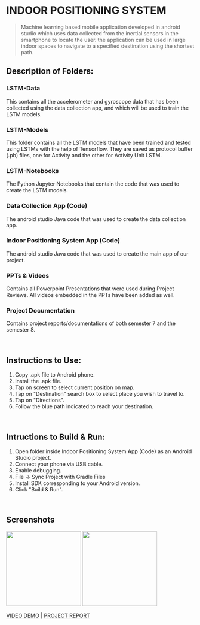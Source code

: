 # INDOOR POSITIONING SYSTEM
>Machine learning based mobile application developed in android studio which uses data collected from the inertial sensors in the smartphone to locate the user. the application can be used in large indoor spaces to navigate to a specified destination using the shortest path.


## Description of Folders:
### LSTM-Data
This contains all the accelerometer and gyroscope data that has been collected using the data collection app, and which will be used to train the LSTM models.


### LSTM-Models
This folder contains all the LSTM models that have been trained and tested using LSTMs with the help of Tensorflow.
They are saved as protocol buffer (.pb) files, one for Activity and the other for Activity Unit LSTM.

### LSTM-Notebooks
The Python Jupyter Notebooks that contain the code that was used to create the LSTM models.

### Data Collection App (Code)
The android studio Java code that was used to create the data collection app.

### Indoor Positioning System App (Code)
The android studio Java code that was used to create the main app of our project.

### PPTs & Videos
Contains all Powerpoint Presentations  that were used during Project Reviews.
All videos embedded in the PPTs have been added as well.

### Project Documentation
Contains project reports/documentations of both semester 7 and the semester 8.

<br>

## Instructions to Use:
1. Copy .apk file to Android phone.
2. Install the .apk file.
3. Tap on screen to select current position on map.
4. Tap on "Destination" search box to select place you wish to travel to.
5. Tap on "Directions".
6. Follow the blue path indicated to reach your destination.

<br>

## Intructions to Build & Run:
1. Open folder inside Indoor Positioning System App (Code) as an Android Studio project.
2. Connect your phone via USB cable.
3. Enable debugging.
4. File -> Sync Project with Gradle Files
5. Install SDK corresponding to your Android version.
6. Click "Build & Run".

<br>

## Screenshots
<img src="https://user-images.githubusercontent.com/69889290/110186935-aa7ea300-7e0e-11eb-8ac0-54d3b9e71efc.png" width="200">             <img src="https://user-images.githubusercontent.com/69889290/110186978-c08c6380-7e0e-11eb-8463-8da8190ec762.png" width="200">

[VIDEO DEMO](https://drive.google.com/file/d/1WEDI0Jt8ZPH1I-SFdTRIqrca7OstX5Io/view?usp=sharing)  |  [PROJECT REPORT](https://drive.google.com/file/d/17Eri4WDYI_enL5I9tk8zML1icJx5wQo_/view?usp=sharing)
